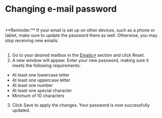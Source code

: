 # Changing e-mail password

<br>

<div class="warning custom-block" style="padding-top: 8px">
**Reminder:** If your email is set up on other devices, such as a phone or tablet, make sure to update the password there as well. Otherwise, you may stop receiving new emails.
</div>

<br>


1. Go to your desired mailbox in the [Emails↗](https://cloud.envision.nl/emails) section and click Reset.
2. A new window will appear. Enter your new password, making sure it meets the following requirements:

- At least one lowercase letter
- At least one uppercase letter
- At least one number
- At least one special character
- Minimum of 10 characters
  
3. Click Save to apply the changes. Your password is now successfully updated.


